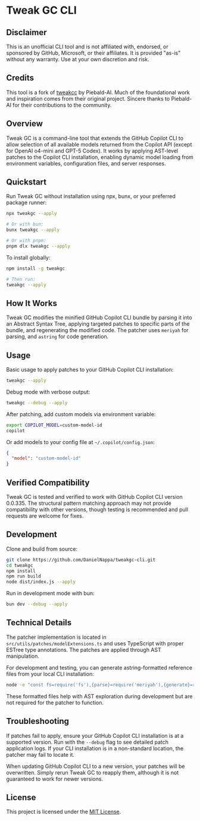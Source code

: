 # Tweak GC CLI

## Disclaimer

This is an unofficial CLI tool and is not affiliated with,
endorsed, or sponsored by GitHub, Microsoft, or their affiliates. It is provided
"as-is" without any warranty. Use at your own discretion and risk.

## Credits

This tool is a fork of [tweakcc](https://github.com/Piebald-AI/tweakcc) by
Piebald-AI. Much of the foundational work and inspiration comes from their
original project. Sincere thanks to Piebald-AI for their contributions to the
community.

## Overview

Tweak GC is a command-line tool that extends the GitHub Copilot CLI to allow
selection of all available models returned from the Copilot API (except for
OpenAI o4-mini and GPT-5 Codex). It works by applying AST-level patches to the
Copilot CLI installation, enabling dynamic model loading from environment
variables, configuration files, and server responses.

## Quickstart

Run Tweak GC without installation using npx, bunx, or your preferred package
runner:

```bash
npx tweakgc --apply

# Or with bun:
bunx tweakgc --apply

# Or with pnpm:
pnpm dlx tweakgc --apply
```

To install globally:

```bash
npm install -g tweakgc

# Then run:
tweakgc --apply
```
## How It Works

Tweak GC modifies the minified GitHub Copilot CLI bundle by parsing it into
an Abstract Syntax Tree, applying targeted patches to specific parts of the 
bundle, and regenerating the modified code. The patcher uses `meriyah` for 
parsing, and `astring` for code generation.

## Usage

Basic usage to apply patches to your GitHub Copilot CLI installation:

```bash
tweakgc --apply
```

Debug mode with verbose output:

```bash
tweakgc --debug --apply
```

After patching, add custom models via environment variable:

```bash
export COPILOT_MODEL=custom-model-id
copilot
```

Or add models to your config file at `~/.copilot/config.json`:

```json
{
  "model": "custom-model-id"
}
```

## Verified Compatibility

Tweak GC is tested and verified to work with GitHub Copilot CLI version
0.0.335. The structural pattern matching approach may not provide
compatibility with other versions, though testing is recommended and pull
requests are welcome for fixes.

## Development

Clone and build from source:

```bash
git clone https://github.com/DanielNappa/tweakgc-cli.git
cd tweakgc
npm install
npm run build
node dist/index.js --apply
```

Run in development mode with bun:

```bash
bun dev --debug --apply
```

## Technical Details

The patcher implementation is located in `src/utils/patches/modelExtensions.ts`
and uses TypeScript with proper ESTree type annotations. The patches are applied
through AST manipulation.

For development and testing, you can generate astring-formatted reference files
from your local CLI installation:

```bash
node -e "const fs=require('fs'),{parse}=require('meriyah'),{generate}=require('astring');const code=fs.readFileSync('node_modules/@github/copilot/index.js','utf-8');const ast=parse(code,{module:true,next:true});fs.writeFileSync('index-astring.js',generate(ast),'utf-8');"
```

These formatted files help with AST exploration during development but are not
required for the patcher to function.

## Troubleshooting

If patches fail to apply, ensure your GitHub Copilot CLI installation is at a
supported version. Run with the `--debug` flag to see detailed patch application
logs. If your CLI installation is in a non-standard location, the patcher may
fail to locate it.

When updating GitHub Copilot CLI to a new version, your patches will be
overwritten. Simply rerun Tweak GC to reapply them, although it is not guaranteed to work for newer versions.

## License

This project is licensed under the [MIT License](LICENSE).
